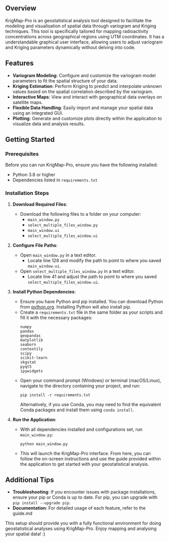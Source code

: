 ## Overview
KrigMap-Pro is an geostatistical analysis tool designed to facilitate the modeling and visualisation of spatial data through variogram and Kriging techniques. This tool is specifically tailored for mapping radioactivity concentrations across geographical regions using UTM coordinates. It has a understandable graphical user interface, allowing users to adjust variogram and Kriging parameters dynamically without delving into code.

## Features
- **Variogram Modeling**: Configure and customize the variogram model parameters to fit the spatial structure of your data.
- **Kriging Estimation**: Perform Kriging to predict and interpolate unknown values based on the spatial correlation described by the variogram.
- **Interactive Maps**: View and interact with geographical data overlays on satellite maps.
- **Flexible Data Handling**: Easily import and manage your spatial data using an integrated GUI.
- **Plotting**: Generate and customize plots directly within the application to visualize data and analysis results.

## Getting Started

### Prerequisites
Before you can run KrigMap-Pro, ensure you have the following installed:
- Python 3.8 or higher
- Dependencies listed in `requirements.txt`

### Installation Steps

1. **Download Required Files**:
   - Download the following files to a folder on your computer:
     - `main_window.py`
     - `select_multiple_files_window.py`
     - `main_window.ui`
     - `select_multiple_files_window.ui`

2. **Configure File Paths**:
   - Open `main_window.py` in a text editor.
     - Locate line 128 and modify the path to point to where you saved `main_window.ui`.
   - Open `select_multiple_files_window.py` in a text editor.
     - Locate line 41 and adjust the path to point to where you saved `select_multiple_files_window.ui`.

3. **Install Python Dependencies**:
   - Ensure you have Python and pip installed. You can download Python from [python.org](https://www.python.org/downloads/). Installing Python will also install pip.
   - Create a `requirements.txt` file in the same folder as your scripts and fill it with the necessary packages:
     ```
     numpy
     pandas
     geopandas
     matplotlib
     seaborn
     contextily
     scipy
     scikit-learn
     skgstat
     pyqt5
     ipywidgets
     ```
   - Open your command prompt (Windows) or terminal (macOS/Linux), navigate to the directory containing your project, and run:
     ```
     pip install -r requirements.txt
     ```
     Alternatively, if you use Conda, you may need to find the equivalent Conda packages and install them using `conda install`.

4. **Run the Application**:
   - With all dependencies installed and configurations set, run `main_window.py`:
     ```
     python main_window.py
     ```
   - This will launch the KrigMap-Pro interface. From here, you can follow the on-screen instructions and use the guide provided within the application to get started with your geostatistical analysis.

## Additional Tips

- **Troubleshooting**: If you encounter issues with package installations, ensure your pip or Conda is up to date. For pip, you can upgrade with `pip install --upgrade pip`.
- **Documentation**: For detailed usage of each feature, refer to the guide.md

This setup should provide you with a fully functional environment for doing geostatistical analyses using KrigMap-Pro. Enjoy mapping and analysing your spatial data! :)
